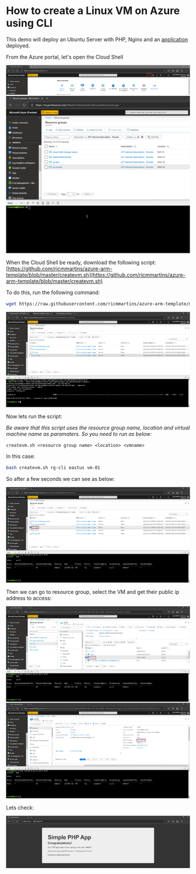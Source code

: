 # How to create a Linux VM on Azure using CLI

This demo will deploy an Ubuntu Server with PHP, Nginx and an [application](https://github.com/ricmmartins/simple-php-app) deployed.

From the Azure portal, let's open the Cloud Shell

<img src=../az-cli/pictures/1.png>


<img src=../az-cli/pictures/2.png>

When the Cloud Shell be ready, download the following script: [https://github.com/ricmmartins/azure-arm-template/blob/master/createvm.sh](https://github.com/ricmmartins/azure-arm-template/blob/master/createvm.sh)

To do this, run the following command:

```bash
wget https://raw.githubusercontent.com/ricmmartins/azure-arm-template/master/createvm.sh
```

<img src=../az-cli/pictures/3.png>

Now lets run the script:

*Be aware that this script uses the resource group name, location and virtual machine name as paramaters. So you need to run as below:*

```
createvm.sh <resource group name> <location> <vmname>
```

In this case:

```bash
bash createvm.sh rg-cli eastus vm-01
```

So after a few seconds we can see as below:

<img src=../az-cli/pictures/4.png>

Then we can go to resource group, select the VM and get their public ip address to access:

<img src=../az-cli/pictures/5.png>

<img src=../az-cli/pictures/6.png>

Lets check:

<img src=../az-cli/pictures/7.png>






